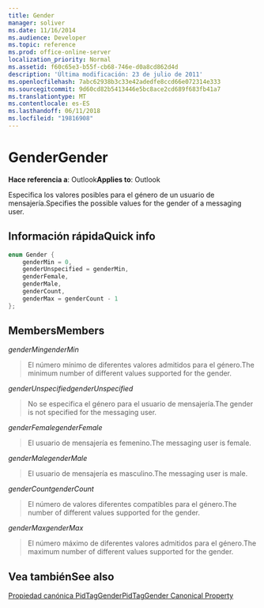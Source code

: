 ```yaml
---
title: Gender
manager: soliver
ms.date: 11/16/2014
ms.audience: Developer
ms.topic: reference
ms.prod: office-online-server
localization_priority: Normal
ms.assetid: f60c65e3-b55f-cb68-746e-d0a8cd862d4d
description: 'Última modificación: 23 de julio de 2011'
ms.openlocfilehash: 7abc62938b3c33e42adedfe8ccd66e072314e333
ms.sourcegitcommit: 9d60cd82b5413446e5bc8ace2cd689f683fb41a7
ms.translationtype: MT
ms.contentlocale: es-ES
ms.lasthandoff: 06/11/2018
ms.locfileid: "19816908"
---
```

# <a name="gender"></a><span data-ttu-id="f6b40-103">Gender</span><span class="sxs-lookup"><span data-stu-id="f6b40-103">Gender</span></span>

  
  
<span data-ttu-id="f6b40-104">**Hace referencia a**: Outlook</span><span class="sxs-lookup"><span data-stu-id="f6b40-104">**Applies to**: Outlook</span></span> 
  
<span data-ttu-id="f6b40-105">Especifica los valores posibles para el género de un usuario de mensajería.</span><span class="sxs-lookup"><span data-stu-id="f6b40-105">Specifies the possible values for the gender of a messaging user.</span></span>
  
## <a name="quick-info"></a><span data-ttu-id="f6b40-106">Información rápida</span><span class="sxs-lookup"><span data-stu-id="f6b40-106">Quick info</span></span>

```cpp
enum Gender { 
    genderMin = 0, 
    genderUnspecified = genderMin, 
    genderFemale, 
    genderMale, 
    genderCount, 
    genderMax = genderCount - 1 
}; 

```

## <a name="members"></a><span data-ttu-id="f6b40-107">Members</span><span class="sxs-lookup"><span data-stu-id="f6b40-107">Members</span></span>

 <span data-ttu-id="f6b40-108">_genderMin_</span><span class="sxs-lookup"><span data-stu-id="f6b40-108">_genderMin_</span></span>
  
> <span data-ttu-id="f6b40-109">El número mínimo de diferentes valores admitidos para el género.</span><span class="sxs-lookup"><span data-stu-id="f6b40-109">The minimum number of different values supported for the gender.</span></span>
    
 <span data-ttu-id="f6b40-110">_genderUnspecified_</span><span class="sxs-lookup"><span data-stu-id="f6b40-110">_genderUnspecified_</span></span>
  
> <span data-ttu-id="f6b40-111">No se especifica el género para el usuario de mensajería.</span><span class="sxs-lookup"><span data-stu-id="f6b40-111">The gender is not specified for the messaging user.</span></span>
    
 <span data-ttu-id="f6b40-112">_genderFemale_</span><span class="sxs-lookup"><span data-stu-id="f6b40-112">_genderFemale_</span></span>
  
> <span data-ttu-id="f6b40-113">El usuario de mensajería es femenino.</span><span class="sxs-lookup"><span data-stu-id="f6b40-113">The messaging user is female.</span></span>
    
 <span data-ttu-id="f6b40-114">_genderMale_</span><span class="sxs-lookup"><span data-stu-id="f6b40-114">_genderMale_</span></span>
  
> <span data-ttu-id="f6b40-115">El usuario de mensajería es masculino.</span><span class="sxs-lookup"><span data-stu-id="f6b40-115">The messaging user is male.</span></span>
    
 <span data-ttu-id="f6b40-116">_genderCount_</span><span class="sxs-lookup"><span data-stu-id="f6b40-116">_genderCount_</span></span>
  
> <span data-ttu-id="f6b40-117">El número de valores diferentes compatibles para el género.</span><span class="sxs-lookup"><span data-stu-id="f6b40-117">The number of different values supported for the gender.</span></span>
    
 <span data-ttu-id="f6b40-118">_genderMax_</span><span class="sxs-lookup"><span data-stu-id="f6b40-118">_genderMax_</span></span>
  
> <span data-ttu-id="f6b40-119">El número máximo de diferentes valores admitidos para el género.</span><span class="sxs-lookup"><span data-stu-id="f6b40-119">The maximum number of different values supported for the gender.</span></span>
    
## <a name="see-also"></a><span data-ttu-id="f6b40-120">Vea también</span><span class="sxs-lookup"><span data-stu-id="f6b40-120">See also</span></span>



[<span data-ttu-id="f6b40-121">Propiedad canónica PidTagGender</span><span class="sxs-lookup"><span data-stu-id="f6b40-121">PidTagGender Canonical Property</span></span>](pidtaggender-canonical-property.md)

